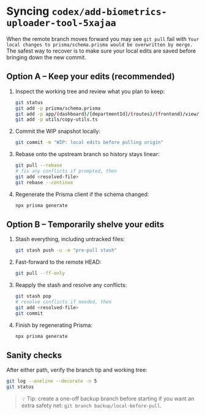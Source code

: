 # Syncing `codex/add-biometrics-uploader-tool-5xajaa`

When the remote branch moves forward you may see `git pull` fail with
`Your local changes to prisma/schema.prisma would be overwritten by merge.`
The safest way to recover is to make sure your local edits are saved before
bringing down the new commit.

## Option A – Keep your edits (recommended)

1. Inspect the working tree and review what you plan to keep:
   ```bash
   git status
   git add -p prisma/schema.prisma
   git add -p app/(dashboard)/[departmentId]/(routes)/(frontend)/view/components/gallery/index.tsx
   git add -p utils/copy-utils.ts
   ```
2. Commit the WIP snapshot locally:
   ```bash
   git commit -m "WIP: local edits before pulling origin"
   ```
3. Rebase onto the upstream branch so history stays linear:
   ```bash
   git pull --rebase
   # fix any conflicts if prompted, then
   git add <resolved-file>
   git rebase --continue
   ```
4. Regenerate the Prisma client if the schema changed:
   ```bash
   npx prisma generate
   ```

## Option B – Temporarily shelve your edits

1. Stash everything, including untracked files:
   ```bash
   git stash push -u -m "pre-pull stash"
   ```
2. Fast-forward to the remote HEAD:
   ```bash
   git pull --ff-only
   ```
3. Reapply the stash and resolve any conflicts:
   ```bash
   git stash pop
   # resolve conflicts if needed, then
   git add <resolved-file>
   git commit
   ```
4. Finish by regenerating Prisma:
   ```bash
   npx prisma generate
   ```

## Sanity checks

After either path, verify the branch tip and working tree:
```bash
git log --oneline --decorate -n 5
git status
```

> 💡 Tip: create a one-off backup branch before starting if you want an extra
> safety net: `git branch backup/local-before-pull`.
